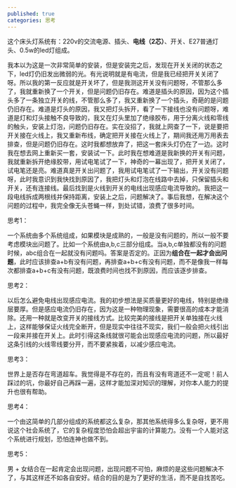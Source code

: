 ```yaml
---
published: true
categories: 思考
---
```

这个床头灯系统有：220v的交流电源、插头、**电线（2芯）**、开关、E27普通灯头、0.5w的led灯组成。

我本以为这是一次非常简单的安装，但是安装完之后，发现在开关关闭的状态之下，led灯仍旧发出微弱的光。有光说明就是有电流，但是我已经把开关关闭了呀。所以我的第一反应就是开关坏了，但是我测这开关没有问题呀，不管那么多了，我就重新换了一个开关，但是问题仍旧存在。难道是插头的原因，因为这个插头多了一条独立开关的线，不管那么多了，我又重新换了一个插头，奇葩的是问题仍旧存在。难道是灯头的原因，我又把灯头拆开，看了一下接线也没有问题呀，难道是灯和灯头接触不良导致的，我又在灯头里加了绝缘胶布，用于分离火线和零线的触头，安装上灯泡，问题仍旧存在。实在没招了，我就上网查了一下，说是要把开关接在火线上，我又重新布线，确定把开关接在火线上了，期间我还用万用表去排查，但是问题仍旧存在。这时我都想放弃了，把这一套床头灯仍在了一边。这时我在想去网上重新买一套，安装试一下。此时我在想难道是我新换的开关有问题，我就重新拆开绝缘胶带，用试电笔试了一下，神奇的一幕出现了，把开关关闭了，试电笔还是亮。难道真是开关出问题了，我用试电笔试了一下输出，开关没有问题呀，此时我意识到我快找到原因了，我把灯头和灯泡在线路中去掉，只保留插头和开关，还有连接线。最后找到是火线到开关的电线出现感应电流导致的。我把这一段电线拆成两根线并保持距离，安装上之后，问题解决了。事后我想，在解决这个问题的过程中，我完全像无头苍蝇一样，到处试错，浪费了很多时间。

思考1：

一个系统由多个系统组成，如果模块是成熟的，一般是没有问题的，所以一般不要考虑模块出问题了。比如一个系统由a,b,c三部分组成。当a,b,c单独都没有的问题时候，abc组合在一起就没有问题吗。答案是否定的。正因为**组合在一起才会出问题**，此时应该排查a+b有没有问题，再排查a+b+c有没有问题，而不是像我一样每次都排查a+b+c有没有问题，既浪费时间也找不到原因，而应该逐步排查。

思考2：

以后怎么避免电线出现感应电流。我的初步想法是买质量更好的电线，特别是绝缘层要厚。但是感应电流仍旧存在，因为这是一种物理现象，需要很高的成本才能消除。还用一种就是改变开关的接线方式。比较完美的接线是把开关单独接在火线上，这样能够保证火线完全断开，但是现实中往往不现实，我们一般会把火线引出一段来并接在开关上。此时引得这条线就很可能会出现感应电流的问题，所以最好这条引线的火线零线要分开，而不要紧挨着，以减少感应电流。

思考3：

世界上是否存在弯道超车。我觉得是不存在的，而且有没有弯道还不一定呢！前人踩过的坑，你最好自己再踩一遍，这样才能加深对知识的理解，对你本人能力的提升也很有帮助。

思考4：

一个由这简单的几部分组成的系统都这么复杂，那其他系统得多么复杂呀，更不用说这个社会系统了，它的复杂程度恐怕会超出宇宙的计算能力。没有一个人能对这个系统进行规划，恐怕连神也做不到。

思考5：

男 + 女结合在一起肯定会出现问题，出现问题不可怕，麻烦的是这些问题解决不了，与其这样还不如各自安好。结合的目的是为了更好的生活，而不是自找苦吃。